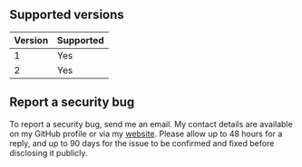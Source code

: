 ## Supported versions

| Version | Supported |
| ------- | --------- |
| 1       | Yes       |
| 2       | Yes       |

## Report a security bug

To report a security bug, send me an email.
My contact details are available on my GitHub profile or via my
[website](https://indraj.net).
Please allow up to 48 hours for a reply, and up to 90 days for the issue to be
confirmed and fixed before disclosing it publicly.
